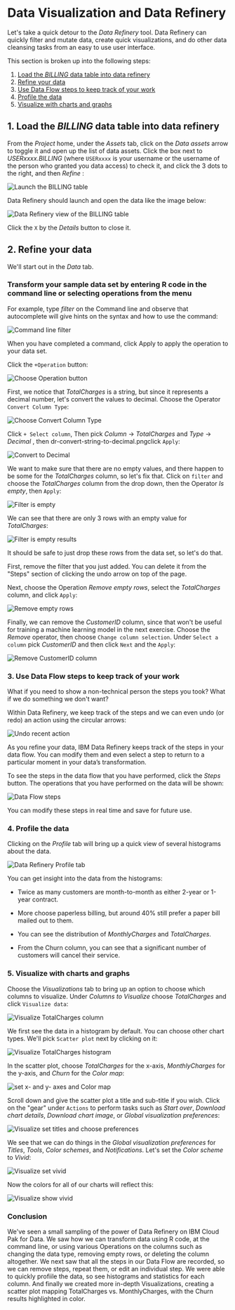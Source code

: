 # Data Visualization and Data Refinery

Let's take a quick detour to the *Data Refinery* tool. Data Refinery can quickly filter and mutate data, create quick visualizations, and do other data cleansing tasks from an easy to use user interface.

This section is broken up into the following steps:

1. [Load the *BILLING* data table into data refinery](#1-load-the-billing-data-table-into-data-refinery)
1. [Refine your data](#2-refine-your-data)
1. [Use Data Flow steps to keep track of your work](#3-use-data-flow-steps-to-keep-track-of-your-work)
1. [Profile the data](#4-profile-the-data)
1. [Visualize with charts and graphs](#5-visualize-with-charts-and-graphs)

## 1. Load the *BILLING* data table into data refinery

From the *Project* home, under the *Assets* tab, click on the *Data assets* arrow to toggle it and open up the list of data assets. Click the box next to *USERxxxx.BILLING* (where `USERxxxx` is your username or the username of the person who granted you data access) to check it, and click the 3 dots to the right, and then *Refine* :

![Launch the BILLING table](../.gitbook/assets/images/dr/dr-1-launch-billing.png)

Data Refinery should launch and open the data like the image below:

![Data Refinery view of the BILLING table](../.gitbook/assets/images/dr/dr-2-view-billing.png)

Click the `X` by the *Details* button to close it.

## 2. Refine your data

We'll start out in the *Data* tab.

### Transform your sample data set by entering R code in the command line or selecting operations from the menu

For example, type *filter* on the Command line and observe that autocomplete will give hints on the syntax and how to use the command:

![Command line filter](../.gitbook/assets/images/dr/dr-cli-filter.png)

When you have completed a command, click Apply to apply the operation to your data set.

Click the `+Operation` button:

![Choose Operation button](../.gitbook/assets/images/dr/dr-choose-operation-button.png)

First, we notice that *TotalCharges* is a string, but since it represents a decimal number, let's convert the values to decimal. Choose the Operator `Convert Column Type`:

![Choose Convert Column Type](../.gitbook/assets/images/dr/dr-convert-type-string-current.png)

Click `+ Select column`, Then pick *Column* -> *TotalCharges* and *Type* -> *Decimal* , then dr-convert-string-to-decimal.pngclick `Apply`:

![Convert to Decimal](../.gitbook/assets/images/dr/dr-convert-string-to-decimal.png)

We want to make sure that there are no empty values, and there happen to be some for the *TotalCharges* column, so let's fix that. Click on `filter` and choose the *TotalCharges* column from the drop down, then the Operator *Is empty*, then `Apply`:

![Filter is empty](../.gitbook/assets/images/dr/dr-filter-is-empty.png)

We can see that there are only 3 rows with an empty value for *TotalCharges*:

![Filter is empty results](../.gitbook/assets/images/dr/dr-is-empty-results.png)

It should be safe to just drop these rows from the data set, so let's do that.

First, remove the filter that you just added. You can delete it from the "Steps" section of clicking the undo arrow on top of the page.

Next, choose the Operation *Remove empty rows*, select the *TotalCharges* column, and click `Apply`:

![Remove empty rows](../.gitbook/assets/images/dr/dr-remove-empty-rows.png)

Finally, we can remove the *CustomerID* column, since that won't be useful for training a machine learning model in the next exercise. Choose the *Remove* operator, then choose `Change column selection`. Under `Select a column` pick *CustomerID* and then click `Next` and the `Apply`:

![Remove CustomerID column](../.gitbook/assets/images/dr/dr-remove-customerID-column.png)

### 3. Use Data Flow steps to keep track of your work

What if you need to show a non-technical person the steps you took? What if we do something we don't want? 

Within Data Refinery, we keep track of the steps and we can even undo (or redo) an action using the circular arrows:

![Undo recent action](../.gitbook/assets/images/dr/dr-undo-recent-action.png)

As you refine your data, IBM Data Refinery keeps track of the steps in your data flow. You can modify them and even select a step to return to a particular moment in your data’s transformation.

To see the steps in the data flow that you have performed, click the *Steps* button. The operations that you have performed on the data will be shown:

![Data Flow steps](../.gitbook/assets/images/dr/dr-data-flow-steps.png)

You can modify these steps in real time and save for future use.

### 4. Profile the data

Clicking on the *Profile* tab will bring up a quick view of several histograms about the data.

![Data Refinery Profile tab](../.gitbook/assets/images/dr/dr-4-profile.png)

You can get insight into the data from the histograms:

* Twice as many customers are month-to-month as either 2-year or 1-year contract.

* More choose paperless billing, but around 40% still prefer a paper bill mailed out to them.

* You can see the distribution of *MonthlyCharges* and *TotalCharges*.

* From the Churn column, you can see that a significant number of customers will cancel their service.

### 5. Visualize with charts and graphs

Choose the *Visualizations* tab to bring up an option to choose which columns to visualize. Under *Columns to Visualize* choose *TotalCharges* and click `Visualize data`:

![Visualize TotalCharges column](../.gitbook/assets/images/dr/dr-vis-choose-column-TotalCharges.png)

We first see the data in a histogram by default. You can choose other chart types. We'll pick `Scatter plot` next by clicking on it:

![Visualize TotalCharges histogram](../.gitbook/assets/images/dr/dr-vis-default-histogram-next-scatter.png)

In the scatter plot, choose *TotalCharges* for the x-axis, *MonthlyCharges* for the y-axis, and *Churn* for the *Color map*:

![set x- and y- axes and Color map](../.gitbook/assets/images/dr/dr-vis-x-y-Color-map.png)

Scroll down and give the scatter plot a title and sub-title if you wish. Click on the "gear" under `Actions` to perform tasks such as *Start over*, *Download chart details*, *Download chart image*, or *Global visualization preferences*:

![Visualize set titles and choose preferences](../.gitbook/assets/images/dr/dr-chart-monthly-v-total-w-churn.png)

We see that we can do things in the *Global visualization preferences* for *Titles*, *Tools*, *Color schemes*, and *Notifications*. Let's set the *Color scheme* to *Vivid*:

![Visualize set vivid](../.gitbook/assets/images/dr/dr-global-vis-vivid.png)

Now the colors for all of our charts will reflect this:

![Visualize show vivid](../.gitbook/assets/images/dr/dr-show-vivid.png)

### Conclusion

We've seen a small sampling of the power of Data Refinery on IBM Cloud Pak for Data. We saw how we can transform data using R code, at the command line, or using various Operations on the columns such as changing the data type, removing empty rows, or deleting the column altogether. We next saw that all the steps in our Data Flow are recorded, so we can remove steps, repeat them, or edit an individual step. We were able to quickly profiile the data, so see histograms and statistics for each column. And finally we created more in-depth Visualizations, creating a scatter plot mapping TotalCharges vs. MonthlyCharges, with the Churn results highlighted in color.
